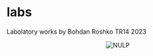 # labs

Labolatory works by Bohdan Roshko TR14 2023
<p align="center">
  <img src="[http://some_place.com/image.png](https://github.com/BohdanRoshko/labs/assets/107959377/fdaed46e-fc7b-40c4-84f8-fb2d6d1860e5)" alt="NULP" />
</p>
